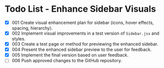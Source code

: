 # Todo List - Enhance Sidebar Visuals

- [X] 001 Create visual enhancement plan for sidebar (icons, hover effects, spacing, hierarchy).
- [X] 002 Implement visual improvements in a test version of `Sidebar.jsx` and styles.
- [X] 003 Create a test page or method for previewing the enhanced sidebar.
- [X] 004 Present the enhanced sidebar preview to the user for feedback.
- [X] 005 Implement the final version based on user feedback.
- [ ] 006 Push approved changes to the GitHub repository.
